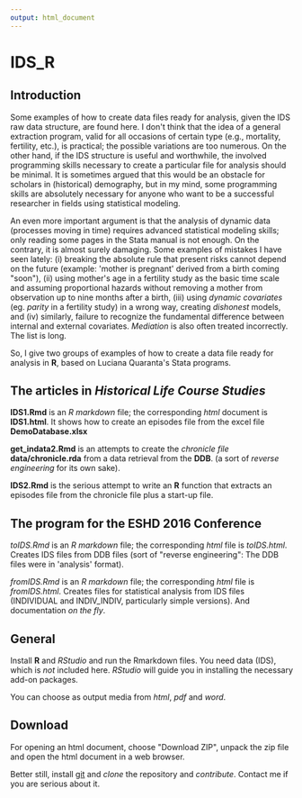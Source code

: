 ```yaml
---
output: html_document
---
```

# IDS_R

## Introduction

Some examples of how to create data files ready for analysis, given the IDS
raw data structure, are found here. I don't think that the idea of a
general extraction program, valid for all occasions of certain type (e.g.,
mortality, fertility, etc.), is practical; the possible variations are too
numerous. On the other hand, if the IDS structure is useful and worthwhile,
the involved programming skills necessary to create a particular file for
analysis should be minimal. It is sometimes argued that this would be an
obstacle for scholars in (historical) demography, but in my mind, some
programming skills are absolutely necessary for anyone who want to be a
successful researcher in fields using statistical modeling. 

An even more important argument is that the analysis of dynamic data
(processes moving in time) requires advanced statistical modeling skills;
only reading some pages in the Stata manual is not enough. On the contrary,
it is almost surely damaging. Some examples of mistakes I have seen
lately: (i) breaking the absolute rule that present risks cannot depend on
the future (example: 'mother is pregnant' derived from a birth coming
"soon"), (ii) using mother's age in a fertility study as the basic time scale
and assuming proportional hazards without removing a mother from
observation up to nine months after a birth, (iii) using *dynamic covariates*
(eg. *parity* in a fertility study) in a wrong way, creating *dishonest*
models, and (iv) similarly, failure to recognize the fundamental difference
between internal and external covariates. *Mediation* is also often treated
incorrectly. The list is long. 

So, I give two groups of examples of how to create a data file ready for
analysis in **R**, based on Luciana Quaranta's Stata programs. 

## The articles in *Historical Life Course Studies*

**IDS1.Rmd** is an *R markdown* file; the corresponding *html* document is 
**IDS1.html**. It shows how to create an episodes file from the excel file
**DemoDatabase.xlsx** 

**get_indata2.Rmd** is an attempts to create the
*chronicle file* **data/chronicle.rda** from a data retrieval from the
**DDB**. (a sort of *reverse engineering* for its own sake).

**IDS2.Rmd** is the serious attempt to write an **R** function that
  extracts an episodes file from the chronicle file plus a start-up file. 

## The program for the ESHD 2016 Conference

*toIDS.Rmd* is an *R markdown* file; the corresponding *html* file is 
*toIDS.html*. Creates IDS files from DDB files (sort of "reverse
engineering": The DDB files were in 'analysis' format).

*fromIDS.Rmd* is an *R markdown* file; the corresponding *html* file is 
*fromIDS.html*. Creates files for statistical analysis from IDS files
(INDIVIDUAL and INDIV_INDIV, particularly simple versions). And
documentation *on the fly*. 

## General

Install **R** and *RStudio* and run the Rmarkdown files. You need data (IDS),
which is *not* included here. *RStudio* will guide you in installing the
necessary add-on packages.

You can choose as output media from *html*, *pdf* and *word*.

## Download

For opening an html document, choose "Download ZIP",
unpack the zip file and open the html document in a web browser. 

Better still, install [git](https://git-scm.com) and *clone* the repository
and *contribute*. Contact me if you are serious about it.
